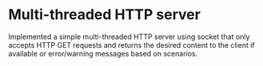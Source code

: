 # Multi-threaded HTTP server
Implemented a simple multi-threaded HTTP server using socket that only accepts HTTP GET requests and returns the desired content to the client if available or error/warning messages based on scenarios. 
